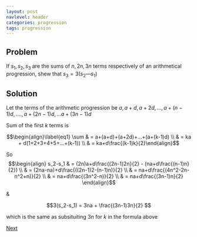 ```yaml
---
layout: post
navlevel: header
categories: progression
tags: progression
---
```


## Problem

If $s_1,s_2, s_3$ are the sums of $n, 2n, 3n$ terms respectively of an arithmetical progression, shew that $s_3 = 3 (s_2 — s_1)$

## Solution

Let the terms of the arithmetic progression be $a, a+d, a+2d, ..., a+(n-1)d, .... , a+(2n-1)d, ...a+(3n-1)d$

Sum of the first $k$ terms is

  $$\begin{align}\label{eq1} \sum & = a+(a+d)+(a+2d)+...+(a+(k-1)d) \\
                                  & = ka + d(1+2+3+4+5+...+(k-1)) \\
                                  & = ka+d\frac{(k-1)k}{2}\end{align}$$

So $$\begin{align} s_2-s_1 & = (2n)a+d\frac{(2n-1)2n}{2} - (na+d\frac{(n-1)n}{2}) \\
                           & = (2na-na)+d\frac{((2n-1)2-(n-1)n)}{2} \\
                           & = na+d\frac{(4n^2-2n-n^2+n)}{2} \\
                           & = na+d\frac{(3n^2-n)}{2} \\
                           & = na+d\frac{(3n-1)n}{2} \end{align}$$

&

$$3(s_2-s_1) = 3na + \frac{(3n-1)3n}{2} $$ 

which is the same as subsituiting $3n$ for $k$ in the formula above

[Next](2.html)
